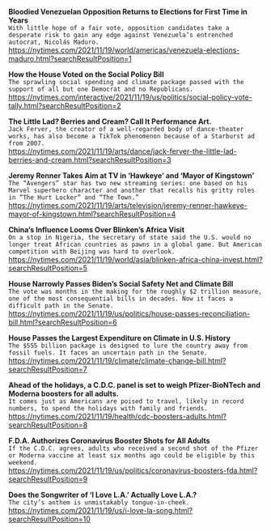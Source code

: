 **Bloodied Venezuelan Opposition Returns to Elections for First Time in Years**\
`With little hope of a fair vote, opposition candidates take a desperate risk to gain any edge against Venezuela’s entrenched autocrat, Nicolás Maduro.`\
https://nytimes.com/2021/11/19/world/americas/venezuela-elections-maduro.html?searchResultPosition=1

**How the House Voted on the Social Policy Bill**\
`The sprawling social spending and climate package passed with the support of all but one Democrat and no Republicans.`\
https://nytimes.com/interactive/2021/11/19/us/politics/social-policy-vote-tally.html?searchResultPosition=2

**The Little Lad? Berries and Cream? Call It Performance Art.**\
`Jack Ferver, the creator of a well-regarded body of dance-theater works, has also become a TikTok phenomenon because of a Starburst ad from 2007.`\
https://nytimes.com/2021/11/19/arts/dance/jack-ferver-the-little-lad-berries-and-cream.html?searchResultPosition=3

**Jeremy Renner Takes Aim at TV in ‘Hawkeye’ and ‘Mayor of Kingstown’**\
`The “Avengers” star has two new streaming series: one based on his Marvel superhero character and another that recalls his gritty roles in “The Hurt Locker” and “The Town.”`\
https://nytimes.com/2021/11/19/arts/television/jeremy-renner-hawkeye-mayor-of-kingstown.html?searchResultPosition=4

**China’s Influence Looms Over Blinken’s Africa Visit**\
`On a stop in Nigeria, the secretary of state said the U.S. would no longer treat African countries as pawns in a global game. But American competition with Beijing was hard to overlook.`\
https://nytimes.com/2021/11/19/world/asia/blinken-africa-china-invest.html?searchResultPosition=5

**House Narrowly Passes Biden’s Social Safety Net and Climate Bill**\
`The vote was months in the making for the roughly $2 trillion measure, one of the most consequential bills in decades. Now it faces a difficult path in the Senate.`\
https://nytimes.com/2021/11/19/us/politics/house-passes-reconciliation-bill.html?searchResultPosition=6

**House Passes the Largest Expenditure on Climate in U.S. History**\
`The $555 billion package is designed to lure the country away from fossil fuels. It faces an uncertain path in the Senate.`\
https://nytimes.com/2021/11/19/climate/climate-change-bill.html?searchResultPosition=7

**Ahead of the holidays, a C.D.C. panel is set to weigh Pfizer-BioNTech and Moderna boosters for all adults.**\
`It comes just as Americans are poised to travel, likely in record numbers, to spend the holidays with family and friends.`\
https://nytimes.com/2021/11/19/health/cdc-boosters-adults.html?searchResultPosition=8

**F.D.A. Authorizes Coronavirus Booster Shots for All Adults**\
`If the C.D.C. agrees, adults who received a second shot of the Pfizer or Moderna vaccine at least six months ago could be eligible by this weekend.`\
https://nytimes.com/2021/11/19/us/politics/coronavirus-boosters-fda.html?searchResultPosition=9

**Does the Songwriter of ‘I Love L.A.’ Actually Love L.A.?**\
`The city’s anthem is unmistakably tongue-in-cheek.`\
https://nytimes.com/2021/11/19/us/i-love-la-song.html?searchResultPosition=10


